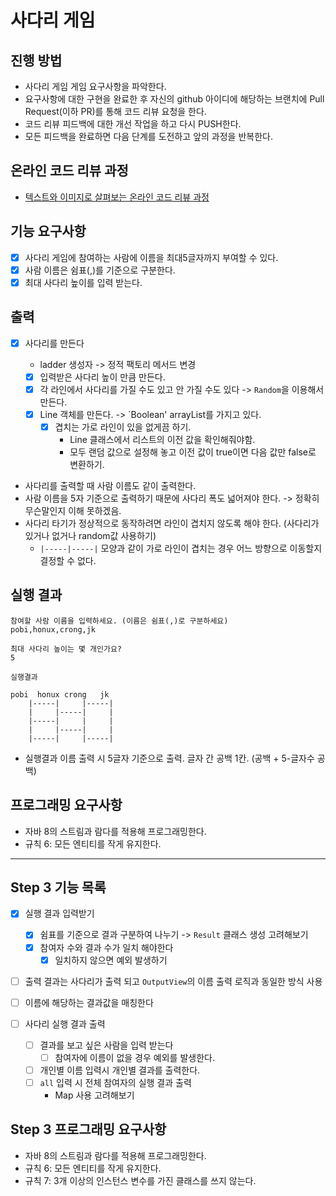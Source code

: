 # 사다리 게임
## 진행 방법
* 사다리 게임 게임 요구사항을 파악한다.
* 요구사항에 대한 구현을 완료한 후 자신의 github 아이디에 해당하는 브랜치에 Pull Request(이하 PR)를 통해 코드 리뷰 요청을 한다.
* 코드 리뷰 피드백에 대한 개선 작업을 하고 다시 PUSH한다.
* 모든 피드백을 완료하면 다음 단계를 도전하고 앞의 과정을 반복한다.

## 온라인 코드 리뷰 과정
* [텍스트와 이미지로 살펴보는 온라인 코드 리뷰 과정](https://github.com/nextstep-step/nextstep-docs/tree/master/codereview)


## 기능 요구사항
- [x] 사다리 게임에 참여하는 사람에 이름을 최대5글자까지 부여할 수 있다.
- [x] 사람 이름은 쉼표(,)를 기준으로 구분한다.
- [x] 최대 사다리 높이를 입력 받는다.

## 출력
- [x] 사다리를 만든다
  - ladder 생성자 -> 정적 팩토리 메서드 변경

  - [x] 입력받은 사다리 높이 만큼 만든다.
  - [x] 각 라인에서 사다리를 가질 수도 있고 안 가질 수도 있다 -> `Random`을 이용해서 만든다.
  - [x] Line 객체를 만든다. -> `Boolean' arrayList를 가지고 있다.
    - [x] 겹치는 가로 라인이 있을 없게끔 하기.
      - Line 클래스에서 리스트의 이전 값을 확인해줘야함.
      - 모두 랜덤 값으로 설정해 놓고 이전 값이 true이면 다음 값만 false로 변환하기.
   
- 사다리를 출력할 때 사람 이름도 같이 출력한다.
- 사람 이름을 5자 기준으로 출력하기 때문에 사다리 폭도 넓어져야 한다. -> 정확히 무슨말인지 이해 못하겠음.
- 사다리 타기가 정상적으로 동작하려면 라인이 겹치지 않도록 해야 한다. (사다리가 있거나 없거나 random값 사용하기) 
  - `|-----|-----|` 모양과 같이 가로 라인이 겹치는 경우 어느 방향으로 이동할지 결정할 수 없다.

## 실행 결과
```
참여할 사람 이름을 입력하세요. (이름은 쉼표(,)로 구분하세요)
pobi,honux,crong,jk

최대 사다리 높이는 몇 개인가요?
5

실행결과

pobi  honux crong   jk 
    |-----|     |-----|
    |     |-----|     |
    |-----|     |     |
    |     |-----|     |
    |-----|     |-----|
```
- 실행결과 이름 출력 시 5글자 기준으로 출력. 글자 간 공백 1칸. (공백 + 5-글자수 공백)

## 프로그래밍 요구사항
- 자바 8의 스트림과 람다를 적용해 프로그래밍한다.
- 규칙 6: 모든 엔티티를 작게 유지한다.
---

## Step 3 기능 목록
- [x] 실행 결과 입력받기
  - [x] 쉼표를 기준으로 결과 구분하여 나누기 -> `Result` 클래스 생성 고려해보기
  - [x] 참여자 수와 결과 수가 일치 해야한다
    - [x] 일치하지 않으면 예외 발생하기
- [ ] 출력 결과는 사다리가 출력 되고 `OutputView`의 이름 출력 로직과 동일한 방식 사용
  
- [ ] 이름에 해당하는 결과값을 매칭한다
  
- [ ] 사다리 실행 결과 출력
  - [ ] 결과를 보고 싶은 사람을 입력 받는다
    - [ ] 참여자에 이름이 없을 경우 예외를 발생한다.
  - [ ] 개인별 이름 입력시 개인별 결과를 출력한다.
  - [ ] `all` 입력 시 전체 참여자의 실행 결과 출력
    - Map 사용 고려해보기

## Step 3 프로그래밍 요구사항
- 자바 8의 스트림과 람다를 적용해 프로그래밍한다.
- 규칙 6: 모든 엔티티를 작게 유지한다.
- 규칙 7: 3개 이상의 인스턴스 변수를 가진 클래스를 쓰지 않는다.